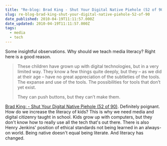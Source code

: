 ```yaml
---
title: "Re-blog: Brad King - Shut Your Digital Native Piehole (52 of 90)"
slug: re-blog-brad-king-shut-your-digital-native-piehole-52-of-90
date_published: 2010-04-19T11:11:57.000Z
date_updated: 2010-04-19T11:11:57.000Z
tags:
  - media
  - tech
---
```


Some insightful observations. Why should we teach media literacy? Right here is a good reason.

> These children have grown up with digital technologies, but in a very limited way. They know a few things quite deeply, but they – as we did at their age – have no great appreciation of the subtleties of the tools. The expanse and use of the tools. The possibilities for tools that don’t yet exist.
>
> They can push buttons, but they can’t make them.

[Brad King: - Shut Your Digital Native Piehole (52 of 90)](http://www.thebradking.com/2010/03/21/shut-your-digital-native-piehole-52-of-90/).
Definitely poignant. How do we increase the literacy of kids? This is why we need media and digital citizenry taught in school. Kids grow up with computers, but they don't know how to really use all the tech that's out there. There is also Henry Jenkins' position of ethical standards not being learned in an always-on world. Being native doesn't equal being literate. And literacy has changed.
